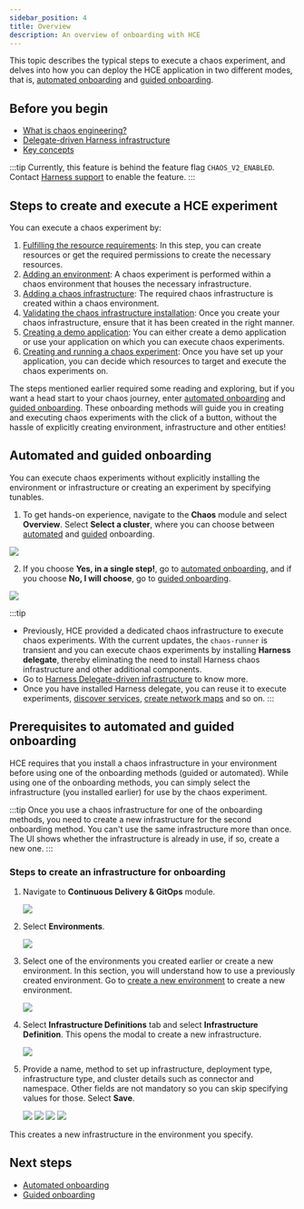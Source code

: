 ```yaml
---
sidebar_position: 4
title: Overview
description: An overview of onboarding with HCE
---
```


This topic describes the typical steps to execute a chaos experiment, and delves into how you can deploy the HCE application in two different modes, that is, [automated onboarding](/docs/chaos-engineering/onboarding/single-click-onboarding) and [guided onboarding](/docs/chaos-engineering/onboarding/guided-onboarding).

## Before you begin

* [What is chaos engineering?](/docs/chaos-engineering/get-started/overview)
* [Delegate-driven Harness infrastructure](/docs/chaos-engineering/features/chaos-infrastructure/harness-infra/harness-infra.md)
* [Key concepts](/docs/chaos-engineering/architecture-and-security/architecture/components)

:::tip
Currently, this feature is behind the feature flag `CHAOS_V2_ENABLED`. Contact [Harness support](mailto:support@harness.io) to enable the feature.
:::

## Steps to create and execute a HCE experiment

You can execute a chaos experiment by:

1. [Fulfilling the resource requirements](/docs/chaos-engineering/get-started/prerequisites/prerequisites.md): In this step, you can create resources or get the required permissions to create the necessary resources.
2. [Adding an environment](/docs/chaos-engineering/features/chaos-infrastructure/connect-chaos-infrastructures#step-1-create-an-environment): A chaos experiment is performed within a chaos environment that houses the necessary infrastructure.
3. [Adding a chaos infrastructure](/docs/chaos-engineering/features/chaos-infrastructure/connect-chaos-infrastructures#step-2-add-a-chaos-infrastructure): The required chaos infrastructure is created within a chaos environment.
4. [Validating the chaos infrastructure installation](/docs/chaos-engineering/features/chaos-infrastructure/connect-chaos-infrastructures#step-3-validate-the-chaos-infrastructure-installation): Once you create your chaos infrastructure, ensure that it has been created in the right manner.
5. [Creating a demo application](/docs/chaos-engineering/get-started/tutorials/first-chaos-engineering#creating-a-demo-application-and-observability-infrastructure): You can either create a demo application or use your application on which you can execute chaos experiments.
6. [Creating and running a chaos experiment](/docs/chaos-engineering/features/experiments/construct-and-run-custom-chaos-experiments.md): Once you have set up your application, you can decide which resources to target and execute the chaos experiments on.

The steps mentioned earlier required some reading and exploring, but if you want a head start to your chaos journey, enter [automated onboarding](/docs/chaos-engineering/onboarding/single-click-onboarding) and [guided onboarding](/docs/chaos-engineering/onboarding/guided-onboarding). These onboarding methods will guide you in creating and executing chaos experiments with the click of a button, without the hassle of explicitly creating environment, infrastructure and other entities!

## Automated and guided onboarding

You can execute chaos experiments without explicitly installing the environment or infrastructure or creating an experiment by specifying tunables.

1. To get hands-on experience, navigate to the **Chaos** module and select **Overview**. Select **Select a cluster**, where you can choose between [automated](/docs/chaos-engineering/onboarding/single-click-onboarding.md) and [guided](/docs/chaos-engineering/onboarding/guided-onboarding.md) onboarding.

![](./static/onboard/onboard-1.png)

2. If you choose **Yes, in a single step!**, go to [automated onboarding](/docs/chaos-engineering/onboarding/single-click-onboarding.md), and if you choose **No, I will choose**, go to [guided onboarding](/docs/chaos-engineering/onboarding/guided-onboarding.md).

![](./static/onboard/onboard-2.png)

:::tip
- Previously, HCE provided a dedicated chaos infrastructure to execute chaos experiments. With the current updates, the `chaos-runner` is transient and you can execute chaos experiments by installing **Harness delegate**, thereby eliminating the need to install Harness chaos infrastructure and other additional components.
- Go to [Harness Delegate-driven infrastructure](/docs/chaos-engineering/features/chaos-infrastructure/harness-infra/harness-infra.md) to know more.
- Once you have installed Harness delegate, you can reuse it to execute experiments, [discover services](/docs/chaos-engineering/features/service-discovery/intro-service-discovery), [create network maps](/docs/chaos-engineering/features/network-maps/intro-network-map) and so on.
:::

## Prerequisites to automated and guided onboarding

HCE requires that you install a chaos infrastructure in your environment before using one of the onboarding methods (guided or automated). While using one of the onboarding methods, you can simply select the infrastructure (you installed earlier) for use by the chaos experiment.

:::tip
Once you use a chaos infrastructure for one of the onboarding methods, you need to create a new infrastructure for the second onboarding method. You can't use the same infrastructure more than once. The UI shows whether the infrastructure is already in use, if so, create a new one.
:::

### Steps to create an infrastructure for onboarding

1. Navigate to **Continuous Delivery & GitOps** module.

    ![](./static/guided/nav-cd-1.png)

2. Select **Environments**.

    ![](./static/guided/env-2.png)

3. Select one of the environments you created earlier or create a new environment. In this section, you will understand how to use a previously created environment. Go to [create a new environment](/docs/chaos-engineering/get-started/tutorials/first-chaos-engineering#step-2-create-an-environment) to create a new environment.

    ![](./static/guided/select-env-3.png)

4. Select **Infrastructure Definitions** tab and select **Infrastructure Definition**. This opens the modal to create a new infrastructure.

    ![](./static/guided/infra-def-4.png)

5. Provide a name, method to set up infrastructure, deployment type, infrastructure type, and cluster details such as connector and namespace. Other fields are not mandatory so you can skip specifying values for those. Select **Save**.

    ![](./static/guided/id-5.png)
    ![](./static/guided/id-6.png)
    ![](./static/guided/connector.png)
    ![](./static/guided/id-7.png)

This creates a new infrastructure in the environment you specify.

## Next steps

* [Automated onboarding](/docs/chaos-engineering/onboarding/single-click-onboarding)
* [Guided onboarding](/docs/chaos-engineering/onboarding/guided-onboarding)
